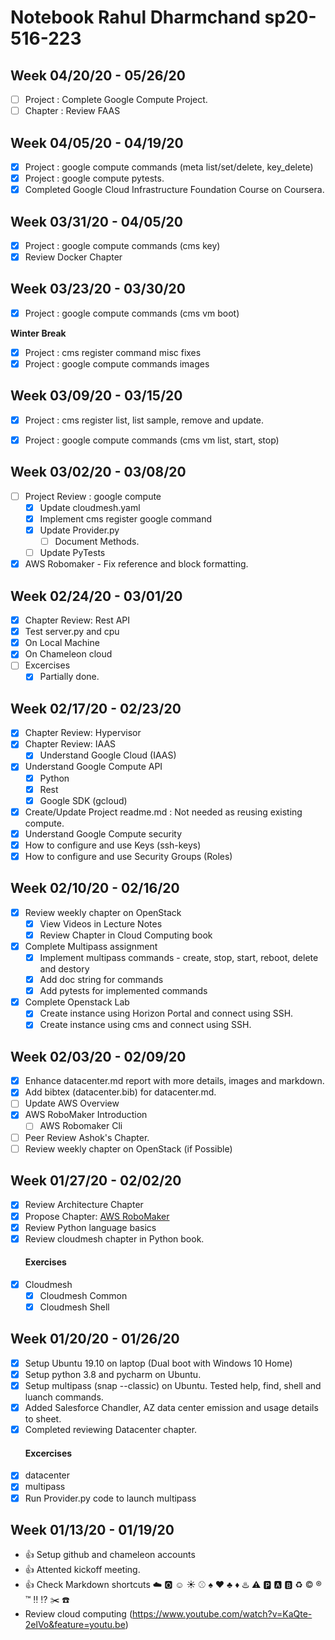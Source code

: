 # Notebook Rahul Dharmchand sp20-516-223

## Week 04/20/20 - 05/26/20

* [ ] Project : Complete Google Compute Project.
* [ ] Chapter : Review FAAS

## Week 04/05/20 - 04/19/20

* [x] Project : google compute commands (meta list/set/delete, key_delete)
* [x] Project : google compute pytests.
* [x] Completed Google Cloud Infrastructure Foundation Course on Coursera.

## Week 03/31/20 - 04/05/20 

* [x] Project : google compute commands (cms key)
* [x] Review Docker Chapter

## Week 03/23/20 - 03/30/20 

* [x] Project : google compute commands (cms vm boot)

**Winter Break**

* [x] Project : cms register command misc fixes
* [x] Project : google compute commands images

## Week 03/09/20 - 03/15/20

* [x] Project : cms register list, list sample, remove and update.
* [x] Project : google compute commands (cms vm list, start, stop)


## Week 03/02/20 - 03/08/20

* [ ] Project Review : google compute
    * [x] Update cloudmesh.yaml
    * [x] Implement cms register google command
    * [x] Update Provider.py
        * [ ] Document Methods.
    * [ ] Update PyTests
* [x] AWS Robomaker - Fix reference and block formatting.

## Week 02/24/20 - 03/01/20

* [x] Chapter Review: Rest API
* [x] Test server.py and cpu
 * [x] On Local Machine
 * [x] On Chameleon cloud
* [ ] Excercises
    * [x] Partially done.

## Week 02/17/20 - 02/23/20

* [x] Chapter Review: Hypervisor
* [x] Chapter Review: IAAS
  * [x] Understand Google Cloud (IAAS)
* [x] Understand Google Compute API
  * [x] Python
  * [x] Rest
  * [x] Google SDK (gcloud)
* [x] Create/Update Project readme.md : Not needed as reusing existing compute.
* [x]  Understand Google Compute security
  * [x] How to configure and use Keys (ssh-keys)
  * [x] How to configure and use Security Groups (Roles)

## Week 02/10/20 - 02/16/20

* [x] Review weekly chapter on OpenStack
    * [x] View Videos in Lecture Notes
    * [x] Review Chapter in Cloud Computing book
* [x] Complete Multipass assignment
   * [x] Implement multipass commands - create, stop, start, reboot, delete and destory
   * [x] Add doc string for commands
   * [x] Add pytests for implemented commands
* [x] Complete Openstack Lab
   * [x] Create instance using Horizon Portal and connect using SSH.
   * [x] Create instance using cms and connect using SSH.

## Week 02/03/20 - 02/09/20

* [x] Enhance datacenter.md report with more details, images and markdown.
* [x] Add bibtex (datacenter.bib) for datacenter.md.
* [ ] Update AWS Overview 
* [x] AWS RoboMaker Introduction
   * [ ] AWS Robomaker Cli
* [ ] Peer Review Ashok's Chapter.
* [ ] Review weekly chapter on OpenStack (if Possible)

## Week 01/27/20 - 02/02/20

* [x] Review Architecture Chapter
* [x] Propose Chapter: [AWS RoboMaker](https://aws.amazon.com/robomaker)
* [x] Review Python language basics 
* [x] Review cloudmesh chapter in Python book.
    #### Exercises
* [x] Cloudmesh
    * [x] Cloudmesh Common
    * [x] Cloudmesh Shell

## Week 01/20/20 - 01/26/20

* [x] Setup Ubuntu 19.10 on laptop (Dual boot with Windows 10 Home)
* [x] Setup python 3.8 and pycharm on Ubuntu.
* [x] Setup multipass (snap --classic) on Ubuntu. Tested help, find, shell and luanch commands.
* [x] Added Salesforce Chandler, AZ data center emission and usage details to sheet. 
* [x] Completed reviewing Datacenter chapter. 
    #### Excercises
* [x] datacenter
* [x] multipass 
* [x] Run Provider.py code to launch multipass

## Week 01/13/20 - 01/19/20

* :+1: Setup github and chameleon accounts
* :+1: Attented kickoff meeting.
* :+1: Check Markdown shortcuts :cloud: :o2: :relaxed: :sunny: :baseball: :spades: :hearts: :clubs: :diamonds: :hotsprings: :warning: :parking: :a: :b: :recycle: :copyright: :registered: :tm: :bangbang: :interrobang: :scissors: :phone:
* Review cloud computing (https://www.youtube.com/watch?v=KaQte-2elVo&feature=youtu.be)



